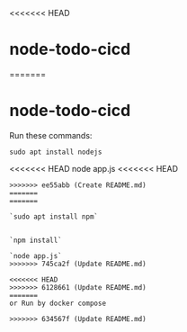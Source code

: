 <<<<<<< HEAD
# node-todo-cicd
=======
# node-todo-cicd

Run these commands:


`sudo apt install nodejs`

<<<<<<< HEAD
node app.js
<<<<<<< HEAD
```
>>>>>>> ee55abb (Create README.md)
=======
=======

`sudo apt install npm`


`npm install`

`node app.js`
>>>>>>> 745ca2f (Update README.md)

<<<<<<< HEAD
>>>>>>> 6128661 (Update README.md)
=======
or Run by docker compose

>>>>>>> 634567f (Update README.md)
